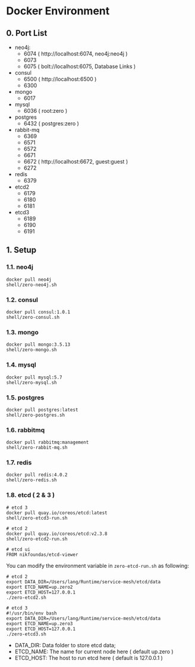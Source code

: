 # Docker Environment

## 0. Port List

* neo4j:
    * 6074 ( http://localhost:6074, neo4j:neo4j )
    * 6073
    * 6075 ( bolt://localhost:6075, Database Links )
* consul
    * 6500 ( http://localhost:6500 )
    * 6300
* mongo
    * 6017
* mysql
    * 6036 ( root:zero )
* postgres
    * 6432 ( postgres:zero )
* rabbit-mq
    * 6369
    * 6571
    * 6572
    * 6671
    * 6672 ( http://localhost:6672, guest:guest )
    * 6272
* redis
    * 6379
* etcd2
    * 6179
    * 6180
    * 6181
* etcd3
    * 6189
    * 6190
    * 6191

## 1. Setup

### 1.1. neo4j

```
docker pull neo4j
shell/zero-neo4j.sh
```

### 1.2. consul

```
docker pull consul:1.0.1
shell/zero-consul.sh
```

### 1.3. mongo

```
docker pull mongo:3.5.13
shell/zero-mongo.sh
```

### 1.4. mysql

```
docker pull mysql:5.7
shell/zero-mysql.sh
```

### 1.5. postgres

```
docker pull postgres:latest
shell/zero-postgres.sh
```

### 1.6. rabbitmq

```
docker pull rabbitmq:management
shell/zero-rabbit-mq.sh
```

### 1.7. redis

```
docker pull redis:4.0.2
shell/zero-redis.sh
```

### 1.8. etcd ( 2 & 3 )

```
# etcd 3
docker pull quay.io/coreos/etcd:latest
shell/zero-etcd3-run.sh

# etcd 2
docker pull quay.io/coreos/etcd:v2.3.8
shell/zero-etcd2-run.sh

# etcd ui
FROM nikfoundas/etcd-viewer

```

You can modify the environment variable in `zero-etcd-run.sh` as following:

```
# etcd 2
export DATA_DIR=/Users/lang/Runtime/service-mesh/etcd/data
export ETCD_NAME=up.zero2
export ETCD_HOST=127.0.0.1
./zero-etcd2.sh

# etcd 3
#!/usr/bin/env bash
export DATA_DIR=/Users/lang/Runtime/service-mesh/etcd/data
export ETCD_NAME=up.zero3
export ETCD_HOST=127.0.0.1
./zero-etcd3.sh
```

* DATA_DIR: Data folder to store etcd data;
* ETCD_NAME: The name for current node here ( default up.zero )
* ETCD_HOST: The host to run etcd here ( default is 127.0.0.1 )